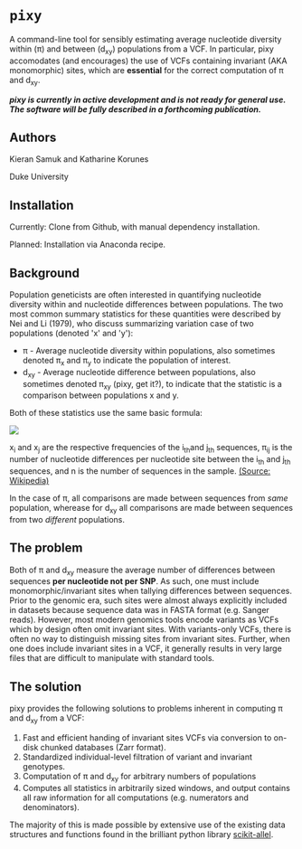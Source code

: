 ``pixy``
====================

A command-line tool for sensibly estimating average nucleotide diversity within (π) and between (d<sub>xy</sub>) populations from a VCF. In particular, pixy accomodates (and encourages) the use of VCFs containing invariant (AKA monomorphic) sites, which are **essential** for the correct computation of π and d<sub>xy</sub>.

***pixy is currently in active development and is not ready for general use. The software will be fully described in a forthcoming publication.***

## Authors
Kieran Samuk and Katharine Korunes <p>
Duke University

## Installation
Currently: Clone from Github, with manual dependency installation.<p>
Planned: Installation via Anaconda recipe.

## Background

Population geneticists are often interested in quantifying nucleotide diversity within and nucleotide differences between populations. The two most common summary statistics for these quantities were described by Nei and Li (1979), who discuss summarizing variation case of two populations (denoted 'x' and 'y'):

- π  - Average nucleotide diversity within populations, also sometimes denoted π<sub>x</sub> and π<sub>y</sub> to indicate the population of interest.
- d<sub>xy</sub> - Average nucleotide difference between populations, also sometimes denoted π<sub>xy</sub> (pixy, get it?), to indicate that the statistic is a comparison between populations x and y.

Both of these statistics use the same basic formula:

![](https://wikimedia.org/api/rest_v1/media/math/render/svg/be2956df9d2756a4f051f2516938d4831fcd3771)

x<sub>i</sub> and x<sub>j</sub> are the respective frequencies of the i<sub>th</sub>and j<sub>th</sub> sequences, π<sub>ij</sub> is the number of nucleotide differences per nucleotide site between the  i<sub>th</sub> and j<sub>th</sub> sequences, and n is the number of sequences in the sample. [(Source: Wikipedia)](https://en.wikipedia.org/wiki/Nucleotide_diversity)

In the case of π, all comparisons are made between sequences from *same* population, wherease for d<sub>xy</sub> all comparisons are made between sequences from two *different* populations.

## The problem

Both of π and d<sub>xy</sub> measure the average number of differences between sequences **per nucleotide not per SNP**. As such, one must include monomorphic/invariant sites when tallying differences between sequences. Prior to the genomic era,  such sites were almost always explicitly included in datasets because sequence data was in FASTA format (e.g. Sanger reads). However, most modern genomics tools encode variants as VCFs which by design often omit invariant sites. With variants-only VCFs, there is often no way to distinguish missing sites from invariant sites. Further, when one does include invariant sites in a VCF, it generally results in very large files that are difficult to manipulate with standard tools. 

## The solution

pixy provides the following solutions to problems inherent in computing π and d<sub>xy</sub> from a VCF: 
 
1. Fast and efficient handing of invariant sites VCFs via conversion to on-disk chunked databases (Zarr format).
2. Standardized individual-level filtration of variant and invariant genotypes.
3. Computation of π and d<sub>xy</sub> for arbitrary numbers of populations 
4. Computes all statistics in arbitrarily sized windows, and output contains all raw information for all computations (e.g. numerators and denominators).

The majority of this is made possible by extensive use of the existing data structures and functions found in the brilliant python library [scikit-allel](https://github.com/cggh/scikit-allel). 
